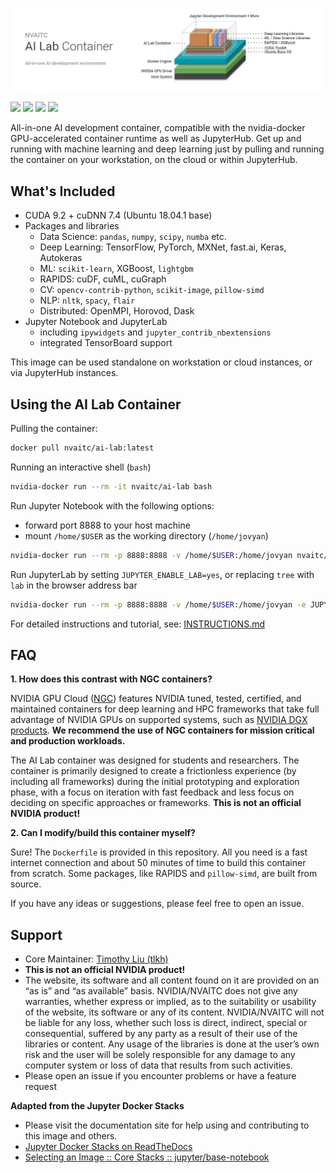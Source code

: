 ![header image](images/ai-lab-header.jpg)

[![](https://img.shields.io/docker/pulls/nvaitc/ai-lab.svg)](https://hub.docker.com/r/nvaitc/ai-lab) [![](https://images.microbadger.com/badges/image/nvaitc/ai-lab.svg)](https://microbadger.com/images/nvaitc/ai-lab "Get your own image badge on microbadger.com") [![](https://img.shields.io/github/issues/nvaitc/ai-lab.svg)](Issues) [![](https://img.shields.io/badge/vulnerabilities%20%28snyk.io%29-0-brightgreen.svg)](https://img.shields.io/snyk/vulnerabilities/github/nvaitc/ai-lab/test/requirements.txt.svg?label=vulnerabilities%20%28snyk.io%29)

All-in-one AI development container, compatible with the nvidia-docker GPU-accelerated container runtime as well as JupyterHub. Get up and running with machine learning and deep learning just by pulling and running the container on your workstation, on the cloud or within JupyterHub.

## What's Included

* CUDA 9.2 + cuDNN 7.4 (Ubuntu 18.04.1 base)
* Packages and libraries
  * Data Science: `pandas`, `numpy`, `scipy`, `numba` etc.
  * Deep Learning: TensorFlow, PyTorch, MXNet, fast.ai, Keras, Autokeras
  * ML: `scikit-learn`, XGBoost, `lightgbm`
  * RAPIDS: cuDF, cuML, cuGraph
  * CV: `opencv-contrib-python`, `scikit-image`, `pillow-simd`
  * NLP: `nltk`, `spacy`, `flair`
  * Distributed: OpenMPI, Horovod, Dask
* Jupyter Notebook and JupyterLab
  * including `ipywidgets` and `jupyter_contrib_nbextensions`
  * integrated TensorBoard support

This image can be used standalone on workstation or cloud instances, or via JupyterHub instances.

## Using the AI Lab Container

Pulling the container:

```bash
docker pull nvaitc/ai-lab:latest
```

Running an interactive shell (`bash`)

```bash
nvidia-docker run --rm -it nvaitc/ai-lab bash
```

Run Jupyter Notebook with the following options:

* forward port 8888 to your host machine
* mount `/home/$USER` as the working directory (`/home/jovyan`)

```bash
nvidia-docker run --rm -p 8888:8888 -v /home/$USER:/home/jovyan nvaitc/ai-lab
```

Run JupyterLab by setting `JUPYTER_ENABLE_LAB=yes`, or replacing `tree` with `lab` in the browser address bar

```bash
nvidia-docker run --rm -p 8888:8888 -v /home/$USER:/home/jovyan -e JUPYTER_ENABLE_LAB=yes nvaitc/ai-lab
```

For detailed instructions and tutorial, see: [INSTRUCTIONS.md](INSTRUCTIONS.md)

## FAQ

**1. How does this contrast with NGC containers?**

NVIDIA GPU Cloud ([NGC](https://www.nvidia.com/en-sg/gpu-cloud/)) features NVIDIA tuned, tested, certified, and maintained containers for deep learning and HPC frameworks that take full advantage of NVIDIA GPUs on supported systems, such as [NVIDIA DGX products](https://www.nvidia.com/en-sg/data-center/dgx-systems/). **We recommend the use of NGC containers for mission critical and production workloads.**

The AI Lab container was designed for students and researchers. The container is primarily designed to create a frictionless experience (by including all frameworks) during the initial prototyping and exploration phase, with a focus on iteration with fast feedback and less focus on deciding on specific approaches or frameworks. **This is not an official NVIDIA product!**

**2. Can I modify/build this container myself?**

Sure! The `Dockerfile` is provided in this repository. All you need is a fast internet connection and about 50 minutes of time to build this container from scratch. Some packages, like RAPIDS and `pillow-simd`, are built from source.

If you have any ideas or suggestions, please feel free to open an issue.

## Support

* Core Maintainer: [Timothy Liu (tlkh)](https://github.com/tlkh)
* **This is not an official NVIDIA product!**
* The website, its software and all content found on it are provided on an “as is” and “as available” basis. NVIDIA/NVAITC does not give any warranties, whether express or implied, as to the suitability or usability of the website, its software or any of its content. NVIDIA/NVAITC will not be liable for any loss, whether such loss is direct, indirect, special or consequential, suffered by any party as a result of their use of the libraries or content. Any usage of the libraries is done at the user’s own risk and the user will be solely responsible for any damage to any computer system or loss of data that results from such activities.
* Please open an issue if you encounter problems or have a feature request

**Adapted from the Jupyter Docker Stacks**

* Please visit the documentation site for help using and contributing to this image and others.
* [Jupyter Docker Stacks on ReadTheDocs](http://jupyter-docker-stacks.readthedocs.io/en/latest/index.html)
* [Selecting an Image :: Core Stacks :: jupyter/base-notebook](http://jupyter-docker-stacks.readthedocs.io/en/latest/using/selecting.html#jupyter-base-notebook)
